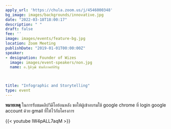 ```yaml
---
apply_url: 'https://chula.zoom.us/j/4546000348'
bg_image: images/backgrounds/innovative.jpg
date: "2022-03-18T18:00:17"
description: " "
draft: false
fee: ''
image: images/events/feature-bg.jpg
location: Zoom Meeting
publishDate: "2019-01-01T00:00:00Z"
speaker:
- designation: Founder of Wizes
  image: images/event-speakers/non.jpg
  name: อ.ฐิติวุฒิ นันทิภาคย์หิรัญ


  
title: "Infographic and Storytelling"
type: event
---
```



**หมายเหตุ** ในการรับชมคลิปวิดีโอย้อนหลัง ขอให้ผู้เข้าอบรมใช้ google chrome ที่ login google account ด้วย gmail ที่ให้ไว้กับโครงการ

{{< youtube lW4pALL7aqM >}}



